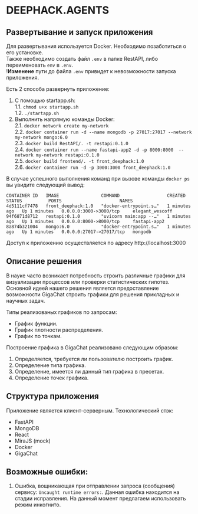 # DEEPHACK.AGENTS

## Развертывание и запуск приложения

Для развертывания используется Docker. Необходимо позаботиться о его установке. \
Также необходимо создать файл `.env` в папке RestAPI, либо переименовать `env` в `.env`. \
!**Изменене** пути до файла `.env` привидет к невозможности запуска приложения.

Есть 2 способа развернуть приложение:
1. С помощью startapp.sh: \
 1.1. `chmod u+x startapp.sh` \
 1.2. `./startapp.sh` 
2. Выполнить напрямую команды Docker: \
 2.1. `docker network create my-network` \
 2.2. `docker container run -d --name mongodb -p 27017:27017 --network my-network mongo:6.0` \
 2.3. `docker build RestAPI/. -t restapi:0.1.0` \
 2.4. `docker container run --name fastapi-app2 -d -p 8000:8000  --network my-network restapi:0.1.0` \
 2.5. `docker build frontend/. -t front_deephack:1.0` \
 2.6. `docker container run -d -p 3000:3000 front_deephack:1.0` 

В случае успешного выполнения команд при вызове команды `docker ps` вы увидите следующий вывод:
```
CONTAINER ID   IMAGE                COMMAND                  CREATED          STATUS          PORTS                      NAMES
4d5111cf7478   front_deephack:1.0   "docker-entrypoint.s…"   1 minutes ago   Up 1 minutes   0.0.0.0:3000->3000/tcp     elegant_wescoff
94f6871d8712   restapi:0.1.0        "uvicorn main:app --…"   1 minutes ago   Up 1 minutes   0.0.0.0:8000->8000/tcp     fastapi-app2
8a874b321004   mongo:6.0            "docker-entrypoint.s…"   1 minutes ago   Up 1 minutes   0.0.0.0:27017->27017/tcp   mongodb
```

Доступ к приложению осуществляется по адресу http://localhost:3000

## Описание решения

В науке часто возникает потребность строить различные графики для визуализации процессов или проверки статистических гипотез.
Основной идеей нашего решения является предоставление возможности GigaChat строить графики для решения прикладных и научных задач.

Типы реализованых графиков по запросам:
- График функции.
- График плотности распределения.
- График по точкам.

Построение графика в GigaChat реализовано следующим образом:
1. Определяется, требуется ли пользователю построить график.
2. Определение типа графика.
3. Определение, имеется ли данный тип графика в пресетах.
4. Определение точек графика.

## Структура приложения

Приложение является клиент-серверным. Технологический стэк:
- FastAPI
- MongoDB
- React
- MiraJS (mock)
- Docker
- GigaChat

## Возможные ошибки:
1. Ошибка, вощникающая при отправлении запроса (сообщения) сервису: `Uncaught runtime errors:`. Данная ошибка находится на стадии исправления. На данный момент предлагаем использовать режим инкогнито.
